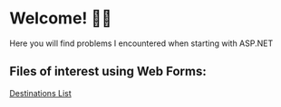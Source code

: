 # Welcome! 👋🏻

Here you will find problems I encountered when starting with ASP.NET</br>

## Files of interest using Web Forms:
[Destinations List](https://github.com/Iva-Cvetkovska/asp.net_mini_projects/blob/main/ExerciseBundle/DestinationsList.aspx)
